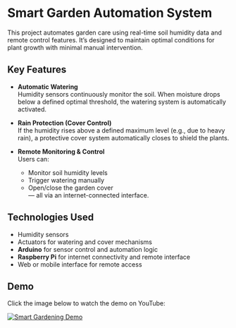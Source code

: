 # Smart Garden Automation System

This project automates garden care using real-time soil humidity data and remote control features. It’s designed to maintain optimal conditions for plant growth with minimal manual intervention.

## Key Features

- **Automatic Watering**  
  Humidity sensors continuously monitor the soil. When moisture drops below a defined optimal threshold, the watering system is automatically activated.

- **Rain Protection (Cover Control)**  
  If the humidity rises above a defined maximum level (e.g., due to heavy rain), a protective cover system automatically closes to shield the plants.

- **Remote Monitoring & Control**  
  Users can:
  - Monitor soil humidity levels  
  - Trigger watering manually  
  - Open/close the garden cover  
  — all via an internet-connected interface.

## Technologies Used

- Humidity sensors  
- Actuators for watering and cover mechanisms  
- **Arduino** for sensor control and automation logic  
- **Raspberry Pi** for internet connectivity and remote interface  
- Web or mobile interface for remote access

## Demo

Click the image below to watch the demo on YouTube:

[![Smart Gardening Demo](https://img.youtube.com/vi/rkCfrBqMAKs/0.jpg)](https://www.youtube.com/watch?v=rkCfrBqMAKs&t=2s)

